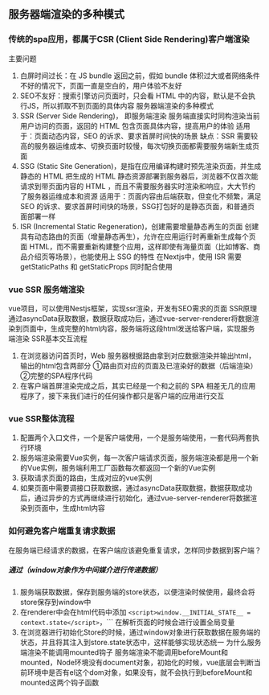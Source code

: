 ## 服务器端渲染的多种模式
### 传统的spa应用，都属于CSR (Client Side Rendering)客户端渲染
主要问题
1. 白屏时间过长：在 JS bundle 返回之前，假如 bundle 体积过大或者网络条件不好的情况下，页面一直是空白的，用户体验不友好
2. SEO不友好：搜索引擎访问页面时，只会看 HTML 中的内容，默认是不会执行JS，所以抓取不到页面的具体内容
服务器端渲染的多种模式
1. SSR (Server Side Rendering)， 即服务端渲染
服务端直接实时同构渲染当前用户访问的页面，返回的 HTML 包含页面具体内容，提高用户的体验
适用于：页面动态内容，SEO 的诉求、要求首屏时间快的场景
缺点：SSR 需要较高的服务器运维成本、切换页面时较慢，每次切换页面都需要服务端新生成页面
2. SSG (Static Site Generation)，是指在应用编译构建时预先渲染页面，并生成静态的 HTML
把生成的 HTML 静态资源部署到服务器后，浏览器不仅首次能请求到带页面内容的 HTML ，而且不需要服务器实时渲染和响应，大大节约了服务器运维成本和资源
适用于：页面内容由后端获取，但变化不频繁，满足SEO 的诉求、要求首屏时间快的场景，SSG打包好的是静态页面，和普通页面部署一样
3. ISR (Incremental Static Regeneration)，创建需要增量静态再生的页面
创建具有动态路由的页面（增量静态再生），允许在应用运行时再重新生成每个页面 HTML，而不需要重新构建整个应用，这样即使有海量页面（比如博客、商品介绍页等场景），也能使用上 SSG 的特性
在Nextjs中，使用 ISR 需要getStaticPaths 和 getStaticProps 同时配合使用
### vue SSR 服务端渲染
vue项目，可以使用Nestjs框架，实现ssr渲染，开发有SEO需求的页面
SSR原理
通过asyncData获取数据，数据获取成功后，通过vue-server-renderer将数据渲染到页面中，生成完整的html内容，服务端将这段html发送给客户端，实现服务端渲染
SSR基本交互流程
1. 在浏览器访问首页时，Web 服务器根据路由拿到对应数据渲染并输出html，输出的html包含两部分
①路由页对应的页面及已渲染好的数据（后端渲染）
②完整的SPA程序代码
2. 在客户端首屏渲染完成之后，其实已经是一个和之前的 SPA 相差无几的应用程序了，接下来我们进行的任何操作都只是客户端的应用进行交互
### vue SSR整体流程
1. 配置两个入口文件，一个是客户端使用，一个是服务端使用，一套代码两套执行环境
2. 服务端渲染需要Vue实例，每一次客户端请求页面，服务端渲染都是用一个新的Vue实例，服务端利用工厂函数每次都返回一个新的Vue实例
3. 获取请求页面的路由，生成对应的vue实例
4. 如果页面中需要调接口获取数据，通过asyncData获取数据，数据获取成功后，通过异步的方式再继续进行初始化，通过vue-server-renderer将数据渲染到页面中，生成html内容
### 如何避免客户端重复请求数据
在服务端已经请求的数据，在客户端应该避免重复请求，怎样同步数据到客户端？
##### 通过（window对象作为中间媒介进行传递数据）
1. 服务端获取数据，保存到服务端的store状态，以便渲染时候使用，最终会将store保存到window中
2. 在renderer中会在html代码中添加
```<script>window.__INITIAL_STATE__ = context.state</script>```，```
在解析页面的时候会进行设置全局变量
3. 在浏览器进行初始化Store的时候，通过window对象进行获取数据在服务端的状态，并且将其注入到store.state状态中，这样能够实现状态统一
为什么服务端渲染不能调用mounted钩子
服务端渲染不能调用beforeMount和mounted，Node环境没有document对象，初始化的时候，vue底层会判断当前环境中是否有el这个dom对象，如果没有，就不会执行到beforeMount和mounted这两个钩子函数
